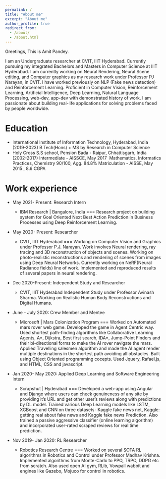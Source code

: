 ```yaml
---
permalink: /
title: "About me"
excerpt: "About me"
author_profile: true
redirect_from: 
  - /about/
  - /about.html
---
```

Greetings,
This is Amit Pandey. 

I am an Undergraduate researcher at CVIT, IIIT Hyderabad. Currently pursuing my integrated Bachelors and Masters in Computer Science at IIIT Hyderabad.
I am currently working on Neural Rendering, Neural Scene editing, and Computer graphics as my research work under Professor PJ Narayan, in CVIT. I have worked previously on NLP (Fake news detection) and Reinforcement Learning. Proficient in Computer Vision, Reinforcement Learning, Artificial Intelligence, Deep Learning, Natural Language Processing, web-dev, app-dev with demonstrated history of work.
I am passionate about building real-life applications for solving problems faced by people worldwide.

Education
======
* International Institute of Information Technology, Hyderabad, India (2019-2023)
B.Tech(Hons) + MS by Research in Computer Science
* Holy Cross S.S school, Pension Bada - Raipur, Chhattisgarh, India (2002-2017)
Intermediate - AISSCE, May 2017 
Mathematics, Informatics Practices, Chemistry 90/100, Agg. 84.8%​
Matriculation - AISSE, May 2015 , 8.6 CGPA

Work experience
======

* May 2021- Present: Research Intern 
  * IBM Research | Bangalore, India
===
 Research project on building system for Goal Oriented Next Best Action Prediction in Business Processes using Deep Reinforcement Learning.


* May 2020- Present: Researcher
  * CVIT, IIIT Hyderabad
===
  Working on Computer Vision and Graphics under Professor P.J. Narayan. Work involves Neural rendering, ray tracing and 3D reconstruction of objects and scenes. Working on photo-realistic reconstructions and rendering of scenes from images using Deep Neural Networks. Currently working on NeRF(Neural Radiance fields) line of work. Implemented and reproduced results of several papers in neural rendering.


* Dec 2020-Present: Independent Study and Researcher
  * CVIT, IIIT Hyderabad
  Independent Study under Professor Avinash Sharma. Working on Realistic Human Body Reconstructions and Digital Humans.


* June - July 2020: Crew Member and Mentee
  * Microsoft | Mars Colonization Program
===
  Worked on Automated mars rover web game. Developed the game in Agent Centric way. Used shortest path-finding algorithms like Collaborative Learning Agents, A*, Dijkstra, Best first search, IDA*, Jump-Point Finders and their bi-directional forms to make the AI rover navigate the mars. Applied Travelling salesmen algorithm and made the AI agent render multiple destinations in the shortest path avoiding all obstacles. Built using Object Oriented programming cocepts. Used Jquery, Rafael.js, and HTML, CSS and javascript.
 


* Jan 2020- May 2020: Applied Deep Learning and Software Engineering Intern
  * Scrapshut | Hyderabad
===
  Developed a web-app using Angular and Django where users can check genuineness of any site by providing it’s URL and get other user’s reviews along with predictions by DL model. Trained various Deep Learning models like LSTM, XGBoost and CNN on three datasets- Kaggle fake news net, Kaggle: getting real about fake news and Kaggle fake news Prediction. Also trained a passive aggressive classifier (online learning algorithm) and incorporated user-rated scraped reviews for real time prediction.


* Nov 2019- Jan 2020: RL Researcher
  * Robotics Research Centre 
===
Worked on several SOTA RL algorithms in Robotics and Control under Professor Madhav Krishna.
Implemented algorithms from Monte-Carlo to PPO, TRPO, DDPG etc from scratch. Also used open AI gym, RLib, Vowpall wabbit and engines like Gazebo, Mojuco for control in robotics.




